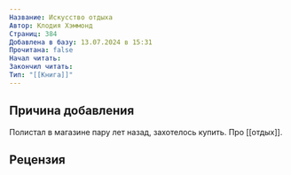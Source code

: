 ```yaml
---
Название: Искусство отдыха
Автор: Клодия Хэммонд
Страниц: 384
Добавлена в базу: 13.07.2024 в 15:31
Прочитана: false
Начал читать: 
Закончил читать: 
Тип: "[[Книга]]"
---
```

## Причина добавления

Полистал в магазине пару лет назад, захотелось купить. Про [[отдых]].

## Рецензия
